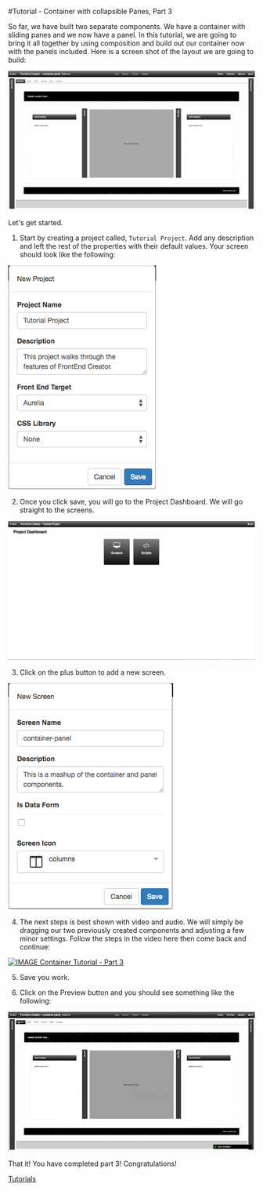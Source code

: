 #Tutorial - Container with collapsible Panes, Part 3

So far, we have built two separate components. We have a container with sliding panes and we now have a panel. In this tutorial, we are going to bring it all together by using composition and build out our container now with the panels included. Here is a screen shot of the layout we are going to build:

![Tutorial Project](../images/tutorials/tutorial-container-panel.png)


Let's get started.

1. Start by creating a project called, `Tutorial Project`. Add any description and left the rest of the properties with their default values. Your screen should look like the following:

  ![Tutorial Project](../images/tutorials/tutorial-project.png)

2. Once you click save, you will go to the Project Dashboard. We will go straight to the screens.

  ![Tutorial Project Dashboard](../images/tutorials/tutorial-project-dashboard.png)

3. Click on the plus button to add a new screen.

  ![Tutorial Panel Properties](../images/tutorials/tutorial-container-panel-properties.png)

4. The next steps is best shown with video and audio. We will simply be dragging our two previously created components and adjusting a few minor settings. Follow the steps in the video here then come back and continue:

  [![IMAGE Container Tutorial - Part 3](http://img.youtube.com/vi/oFCp5eumpW4/0.jpg)](http://www.youtube.com/watch?v=oFCp5eumpW4)

5. Save you work.

6. Click on the Preview button and you should see something like the following:

  ![Tutorial Container Preview](../images/tutorials/tutorial-container-panel-preview.gif)

That it! You have completed part 3! Congratulations!

[ Tutorials ](tutorials/tutorials)

